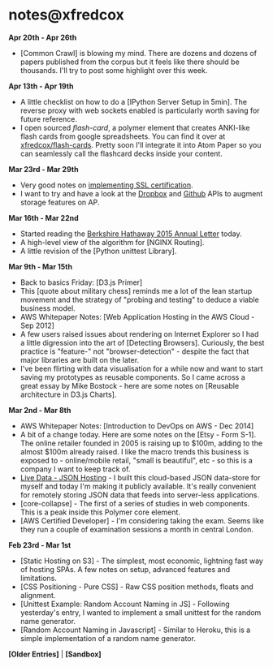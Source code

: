 # notes@xfredcox

**Apr 20th - Apr 26th**

- [Common Crawl] is blowing my mind. There are dozens and dozens of papers published from the corpus but it feels like there should be thousands. I'll try to post some highlight over this week.

**Apr 13th - Apr 19th**

- A little checklist on how to do a [IPython Server Setup in 5min]. The reverse proxy with web sockets enabled is particularly worth saving for future reference.
- I open sourced *flash-card*, a polymer element that creates ANKI-like flash cards from google spreadsheets. You can find it over at [xfredcox/flash-cards](https://github.com/xfredcox/flash-cards). Pretty soon I'll integrate it into Atom Paper so you can seamlessly call the flashcard decks inside your content. 

**Mar 23rd - Mar 29th**

- Very good notes on [implementing SSL certification](https://bryce.fisher-fleig.org/blog/setting-up-ssl-on-aws-cloudfront-and-s3/).
- I want to try and have a look at the [Dropbox](https://www.dropbox.com/developers/datastore) and [Github](https://developer.github.com/v3/) APIs to augment storage features on AP.

**Mar 16th - Mar 22nd**

- Started reading the [Berkshire Hathaway 2015 Annual Letter](http://www.berkshirehathaway.com/letters/2014ltr.pdf) today.
- A high-level view of the algorithm for [NGINX Routing].
- A little revision of the [Python unittest Library].

**Mar 9th - Mar 15th**

- Back to basics Friday: [D3.js Primer]
- This [quote about military chess] reminds me a lot of the lean startup movement and the strategy of "probing and testing" to deduce a viable business model.
- AWS Whitepaper Notes: [Web Application Hosting in the AWS Cloud - Sep 2012]
- A few users raised issues about rendering on Internet Explorer so I had a little digression into the art of [Detecting Browsers]. Curiously, the best practice is "feature-" not "browser-detection" - despite the fact that major libraries are built on the later.
- I've been flirting with data visualisation for a while now and want to start saving my prototypes as reusable components. So I came across a great essay by Mike Bostock - here are some notes on [Reusable architecture in D3.js Charts].

**Mar 2nd - Mar 8th**

- AWS Whitepaper Notes: [Introduction to DevOps on AWS - Dec 2014]
- A bit of a change today. Here are some notes on the [Etsy - Form S-1]. The online retailer founded in 2005 is raising up to $100m, adding to the almost $100m already raised. I like the macro trends this business is exposed to - online/mobile retail, "small is beautiful", etc - so this is a company I want to keep track of.
- [Live Data - JSON Hosting](http://json.xfredcox.com/) - I built this cloud-based JSON data-store for myself and today I'm making it publicly available. It's really convenient for remotely storing JSON data that feeds into server-less applications. 
- [core-collapse] - The first of a series of studies in web components. This is a peak inside this Polymer core element.
- [AWS Certified Developer] - I'm considering taking the exam. Seems like they run a couple of examination sessions a month in central London.

**Feb 23rd - Mar 1st**

- [Static Hosting on S3] - The simplest, most economic, lightning fast way of hosting SPAs. A few notes on setup, advanced features and limitations.
- [CSS Positioning - Pure CSS] - Raw CSS position methods, floats and alignment.
- [Unittest Example: Random Account Naming in JS] - Following yesterday's entry, I wanted to implement a small unittest for the random name generator.
- [Random Account Naming in Javascript] - Similar to Heroku, this is a simple implementation of a random name generator. 


**[Older Entries]** | **[Sandbox]**